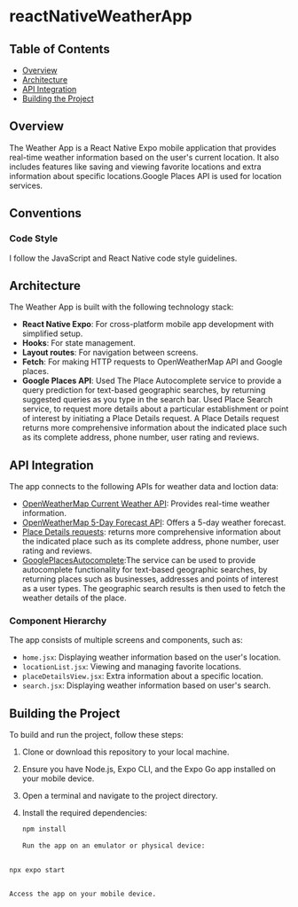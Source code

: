 # reactNativeWeatherApp
## Table of Contents

- [Overview](#overview)
- [Architecture](#architecture)
- [API Integration](#api-integration)
- [Building the Project](#building-the-project)


## Overview

The Weather App is a React Native Expo mobile application that provides real-time weather information based on the user's current location. It also includes features like saving and viewing favorite locations and extra information about specific locations.Google Places API is used for location services.



## Conventions

### Code Style

I follow the JavaScript and React Native code style guidelines.

## Architecture

The Weather App is built with the following technology stack:

- **React Native Expo**: For cross-platform mobile app development with simplified setup.
- **Hooks**: For state management.
- **Layout routes**: For navigation between screens.
- **Fetch**: For making HTTP requests to OpenWeatherMap API and Google places.
- **Google Places API**: Used The Place Autocomplete service to provide a query prediction for text-based geographic searches, by returning suggested queries as you type in the search bar. Used Place Search service, to request more details about a particular establishment or point of interest by initiating a Place Details request. A Place Details request returns more comprehensive information about the indicated place such as its complete address, phone number, user rating and reviews.

## API Integration

The app connects to the following APIs for weather data and loction data:

- [OpenWeatherMap Current Weather API](https://openweathermap.org/current): Provides real-time weather information.
- [OpenWeatherMap 5-Day Forecast API](https://openweathermap.org/forecast5): Offers a 5-day weather forecast.
- [Place Details requests](https://maps.googleapis.com/maps/api/place/details/output?parameters): returns more comprehensive information about the indicated place such as its complete address, phone number, user rating and reviews.
- [GooglePlacesAutocomplete](https://maps.googleapis.com/maps/api/place/autocomplete/output?parameters):The service can be used to provide autocomplete functionality for text-based geographic searches, by returning places such as businesses, addresses and points of interest as a user types. The geographic search results is then used to fetch the weather details of the place.

### Component Hierarchy

The app consists of multiple screens and components, such as:
- `home.jsx`: Displaying weather information based on the user's location.
- `locationList.jsx`: Viewing and managing favorite locations.
- `placeDetailsView.jsx`: Extra information about a specific location.
- `search.jsx`: Displaying weather information based on user's search.

## Building the Project

To build and run the project, follow these steps:

1. Clone or download this repository to your local machine.
2. Ensure you have Node.js, Expo CLI, and the Expo Go app installed on your mobile device.
3. Open a terminal and navigate to the project directory.
4. Install the required dependencies:

   ```bash
   npm install
 
   Run the app on an emulator or physical device:

 ```bash
  
 npx expo start  


Access the app on your mobile device.
